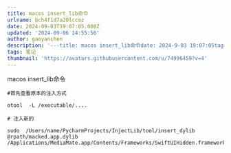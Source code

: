 ```yaml
---
title: macos insert_lib命令
urlname: bch4f1d7a20lccoz
date: 2024-09-03T19:07:05.000Z
updated: '2024-09-06 14:55:56'
author: gaoyanchen
description: '---title: macos insert_lib命令date: 2024-9-03 19:07:05tags: "笔记"thumbnail: "https://avatars.githubusercontent.com/u/74996459?v=4"---macos insert_lib命...'
tags: 笔记
thumbnail: 'https://avatars.githubusercontent.com/u/74996459?v=4'
---
```

macos insert_lib命令

<font style="color:rgb(34, 34, 34);"></font>

<font style="color:rgb(34, 34, 34);"></font>

```shell
#首先查看原本的注入方式

otool  -L /executable/....

# 注入新的

sudo  /Users/name/PycharmProjects/InjectLib/tool/insert_dylib  @rpath/macked.app.dylib   /Applications/MediaMate.app/Contents/Frameworks/SwiftUIHidden.framework/Versions/A/SwiftUIHidden
```





